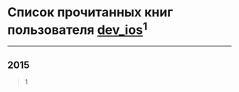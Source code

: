 # Список прочитанных книг пользователя [dev_ios](http://vk.com/id2810563)<sup>1</sup>
---

## 2015

> 1



